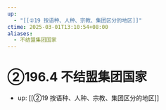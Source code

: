 ```yaml
---
up:
  - "[[②19 按语种、人种、宗教、集团区分的地区]]"
ctime: 2025-03-01T13:10:54+08:00
aliases:
  - 不结盟集团国家
---
```


# ②196.4 不结盟集团国家

- up: [[②19 按语种、人种、宗教、集团区分的地区]]
